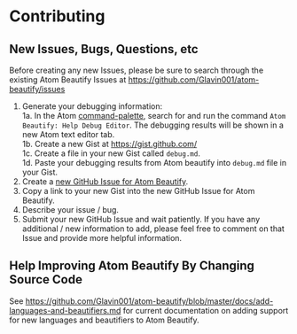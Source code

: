 # Contributing

## New Issues, Bugs, Questions, etc

Before creating any new Issues, please be sure to search through the existing Atom Beautify Issues at https://github.com/Glavin001/atom-beautify/issues

1. Generate your debugging information:  
  1a. In the Atom [command-palette](https://atom.io/packages/command-palette), 
search for and run the command `Atom Beautify: Help Debug Editor`. 
The debugging results will be shown in a new Atom text editor tab.  
  1b. Create a new Gist at https://gist.github.com/  
  1c. Create a file in your new Gist called `debug.md`.  
  1d. Paste your debugging results from Atom beautify into `debug.md` file in your Gist.  
2. Create a [new GitHub Issue for Atom Beautify](https://github.com/Glavin001/atom-beautify/issues/new).
3. Copy a link to your new Gist into the new GitHub Issue for Atom Beautify.
4. Describe your issue / bug.
5. Submit your new GitHub Issue and wait patiently. 
If you have any additional / new information to add, please feel free to comment on that Issue and provide more helpful information.

## Help Improving Atom Beautify By Changing Source Code

See https://github.com/Glavin001/atom-beautify/blob/master/docs/add-languages-and-beautifiers.md for current documentation on adding support for new languages and beautifiers to Atom Beautify.
